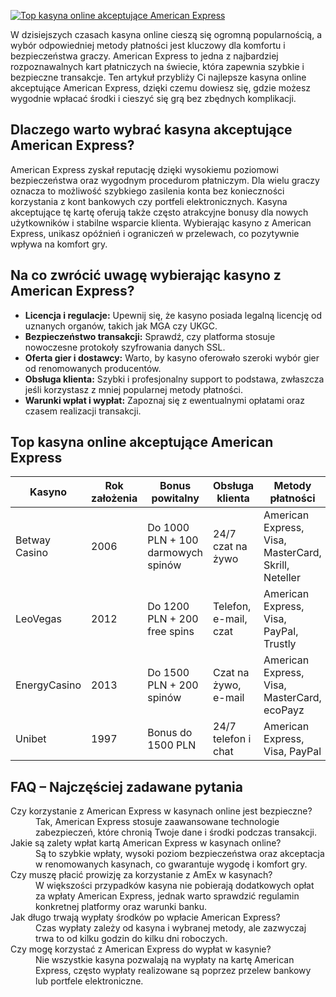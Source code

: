 [![Top kasyna online akceptujące American Express](https://123-caf.pages.dev/gitsignup.png)](https://vrmoo.ru/Bt82HjjY)

<p>W dzisiejszych czasach kasyna online cieszą się ogromną popularnością, a wybór odpowiedniej metody płatności jest kluczowy dla komfortu i bezpieczeństwa graczy. American Express to jedna z najbardziej rozpoznawalnych kart płatniczych na świecie, która zapewnia szybkie i bezpieczne transakcje. Ten artykuł przybliży Ci najlepsze kasyna online akceptujące American Express, dzięki czemu dowiesz się, gdzie możesz wygodnie wpłacać środki i cieszyć się grą bez zbędnych komplikacji.</p>  <h2>Dlaczego warto wybrać kasyna akceptujące American Express?</h2> <p>American Express zyskał reputację dzięki wysokiemu poziomowi bezpieczeństwa oraz wygodnym procedurom płatniczym. Dla wielu graczy oznacza to możliwość szybkiego zasilenia konta bez konieczności korzystania z kont bankowych czy portfeli elektronicznych. Kasyna akceptujące tę kartę oferują także często atrakcyjne bonusy dla nowych użytkowników i stabilne wsparcie klienta. Wybierając kasyno z American Express, unikasz opóźnień i ograniczeń w przelewach, co pozytywnie wpływa na komfort gry.</p>  <h2>Na co zwrócić uwagę wybierając kasyno z American Express?</h2> <ul> <li><strong>Licencja i regulacje:</strong> Upewnij się, że kasyno posiada legalną licencję od uznanych organów, takich jak MGA czy UKGC.</li> <li><strong>Bezpieczeństwo transakcji:</strong> Sprawdź, czy platforma stosuje nowoczesne protokoły szyfrowania danych SSL.</li> <li><strong>Oferta gier i dostawcy:</strong> Warto, by kasyno oferowało szeroki wybór gier od renomowanych producentów.</li> <li><strong>Obsługa klienta:</strong> Szybki i profesjonalny support to podstawa, zwłaszcza jeśli korzystasz z mniej popularnej metody płatności.</li> <li><strong>Warunki wpłat i wypłat:</strong> Zapoznaj się z ewentualnymi opłatami oraz czasem realizacji transakcji.</li> </ul>  <h2>Top kasyna online akceptujące American Express</h2> <table> <thead> <tr> <th>Kasyno</th> <th>Rok założenia</th> <th>Bonus powitalny</th> <th>Obsługa klienta</th> <th>Metody płatności</th> </tr> </thead> <tbody> <tr> <td>Betway Casino</td> <td>2006</td> <td>Do 1000 PLN + 100 darmowych spinów</td> <td>24/7 czat na żywo</td> <td>American Express, Visa, MasterCard, Skrill, Neteller</td> </tr> <tr> <td>LeoVegas</td> <td>2012</td> <td>Do 1200 PLN + 200 free spins</td> <td>Telefon, e-mail, czat</td> <td>American Express, Visa, PayPal, Trustly</td> </tr> <tr> <td>EnergyCasino</td> <td>2013</td> <td>Do 1500 PLN + 200 spinów</td> <td>Czat na żywo, e-mail</td> <td>American Express, Visa, MasterCard, ecoPayz</td> </tr> <tr> <td>Unibet</td> <td>1997</td> <td>Bonus do 1500 PLN</td> <td>24/7 telefon i chat</td> <td>American Express, Visa, PayPal</td> </tr> </tbody> </table>  <h2>FAQ – Najczęściej zadawane pytania</h2> <dl> <dt>Czy korzystanie z American Express w kasynach online jest bezpieczne?</dt> <dd>Tak, American Express stosuje zaawansowane technologie zabezpieczeń, które chronią Twoje dane i środki podczas transakcji.</dd>  <dt>Jakie są zalety wpłat kartą American Express w kasynach online?</dt> <dd>Są to szybkie wpłaty, wysoki poziom bezpieczeństwa oraz akceptacja w renomowanych kasynach, co gwarantuje wygodę i komfort gry.</dd>  <dt>Czy muszę płacić prowizję za korzystanie z AmEx w kasynach?</dt> <dd>W większości przypadków kasyna nie pobierają dodatkowych opłat za wpłaty American Express, jednak warto sprawdzić regulamin konkretnej platformy oraz warunki banku.</dd>  <dt>Jak długo trwają wypłaty środków po wpłacie American Express?</dt> <dd>Czas wypłaty zależy od kasyna i wybranej metody, ale zazwyczaj trwa to od kilku godzin do kilku dni roboczych.</dd>  <dt>Czy mogę korzystać z American Express do wypłat w kasynie?</dt> <dd>Nie wszystkie kasyna pozwalają na wypłaty na kartę American Express, często wypłaty realizowane są poprzez przelew bankowy lub portfele elektroniczne.</dd> </dl>